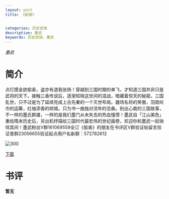 ```yaml
---
layout: post
title: 《偷香》


categories: 历史武侠
description: 墨武
keywords: 历史武侠，墨武
---
```


*墨武*

# 简介

点灯摸金欲偷香，盗亦有道我张扬！穿越到三国时期的单飞，才知道三国并非只是武将的天下。接触三香传说后，逐渐知晓这世间的混战，暗藏着惊天的秘密。三国乱世，只不过是为了延续完成上古先秦的一个灭世布局。疆场名将的笑傲，羽扇纶巾的运筹，红袖添香的倾城，只为书一曲独对流年的沧桑。别出心裁的三国故事，不一样的墨氏群雄，一样的是我们墨门从未失去的热血憧憬！墨武自「江山美色」重绘隋末历史后，另出机杼描绘三国时代最宏伟的世纪画卷，欢迎你和墨武一起徜徉其间！墨武粉丝V群161069559全订《偷香》的朋友在书评区V群验证帖留言验证普群23056655验证起点用户名新群：572782612

![300](http://tvax4.sinaimg.cn/large/008dGP0Fgy1gu35590al0j304605ka9z.jpg)

[下载](https://link.jscdn.cn/1drv/aHR0cHM6Ly8xZHJ2Lm1zL3QvcyFBaGU2R2dNWmVFb2poVHRhSjVEVldHejdOZ2R5P2U9ZnZZYzFw.txt)
# 书评
**暂无**